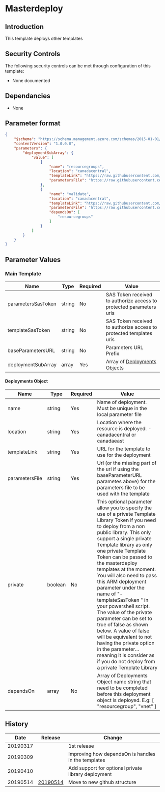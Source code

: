 # Masterdeploy

## Introduction

This template deploys other templates

## Security Controls

The following security controls can be met through configuration of this template:

* None documented

## Dependancies

* None

## Parameter format

```json
{
    "$schema": "https://schema.management.azure.com/schemas/2015-01-01/deploymentParameters.json#",
    "contentVersion": "1.0.0.0",
    "parameters": {
        "deploymentSubArray": {
            "value": [
                {
                    "name": "resourcegroups",
                    "location": "canadacentral",
                    "templateLink": "https://raw.githubusercontent.com/canada-ca-azure-templates/resourcegroups/20190514/template/azuredeploysub.json",
                    "parametersFile": "https://raw.githubusercontent.com/canada-ca-azure-templates/keyvaults/dev/test/parameters/dependancy-resourcegroups-canadacentral.parameters.json"
                },
                {
                    "name": "validate",
                    "location": "canadacentral",
                    "templateLink": "https://raw.githubusercontent.com/canada-ca-azure-templates/keyvaults/dev/template/azuredeploysub.json",
                    "parametersFile": "https://raw.githubusercontent.com/canada-ca-azure-templates/keyvaults/dev/test/parameters/validate.parameters.json",
                    "dependsOn": [
                        "resourcegroups"
                    ]
                }
            ]
        }
    }
}
```

## Parameter Values

### Main Template

| Name               | Type   | Required | Value                                                               |
| ------------------ | ------ | -------- | ------------------------------------------------------------------- |
| parametersSasToken | string | No       | SAS Token received to authorize access to protected parameters uris |
| templateSasToken   | string | No       | SAS Token received to authorize access to protected templates uris  |
| baseParametersURL  | string | No       | Parameters URL Prefix                                               |
| deploymentSubArray | array  | Yes      | Array of [Deployments Objects](#deployments-object)                 |

#### Deployments Object

| Name           | Type    | Required | Value                                                                                                                                                                                                                                                                                                                                                                                                                                                                                                                                                                                                                                                                                |
| -------------- | ------- | -------- | ------------------------------------------------------------------------------------------------------------------------------------------------------------------------------------------------------------------------------------------------------------------------------------------------------------------------------------------------------------------------------------------------------------------------------------------------------------------------------------------------------------------------------------------------------------------------------------------------------------------------------------------------------------------------------------ |
| name           | string  | Yes      | Name of deployment. Must be unique in the local parameter file                                                                                                                                                                                                                                                                                                                                                                                                                                                                                                                                                                                                                       |
| location       | string  | Yes      | Location where the resource is deployed. - canadacentral or canadaeast                                                                                                                                                                                                                                                                                                                                                                                                                                                                                                                                                                                                               |
| templateLink   | string  | Yes      | URL for the template to use for the deployment                                                                                                                                                                                                                                                                                                                                                                                                                                                                                                                                                                                                                                       |
| parametersFile | string  | Yes      | Url (or the missing part of the url if using the baseParameterURL parametes above) for the parameters file to be used with the template                                                                                                                                                                                                                                                                                                                                                                                                                                                                                                                                              |
| private        | boolean | No       | This optional parameter allow you to specify the use of a private Template Library Token if you need to deploy from a non public library. This only support a single private Template library as only one private Template Token can be passed to the masterdeploy templates at the moment. You will also need to pass this ARM deployment parameter under the name of "-templateSasToken <value>" in your powershell script. The value of the private parameter can be set to true of false as shown below. A value of false will be equivalent to not having the private option in the parameter... meaning it is consider as if you do not deploy from a private Template Library |
| dependsOn      | array   | No       | Array of Deployments Object name string that need to be completed before this deployment object is deployed. E.g: [ "resourcegroup", "vnet" ]                                                                                                                                                                                                                                                                                                                                                                                                                                                                                                                                        |

## History

| Date     | Release                                                                             | Change                                              |
| -------- | ----------------------------------------------------------------------------------- | --------------------------------------------------- |
| 20190317 |                                                                                     | 1st release                                         |
| 20190309 |                                                                                     | Improving how dependsOn is handles in the templates |
| 20190410 |                                                                                     | Add support for optional private library deployment |
| 20190514 | [20190514](https://github.com/canada-ca-azure-templates/masterdeploy/tree/20190514) | Move to new github structure                        |
